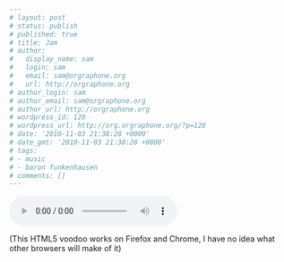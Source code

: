 ```yaml
---
# layout: post
# status: publish
# published: true
# title: Jam
# author:
#   display_name: sam
#   login: sam
#   email: sam@orgraphone.org
#   url: http://orgraphone.org
# author_login: sam
# author_email: sam@orgraphone.org
# author_url: http://orgraphone.org
# wordpress_id: 120
# wordpress_url: http://org.orgraphone.org/?p=120
# date: '2010-11-03 21:38:28 +0000'
# date_gmt: '2010-11-03 21:38:28 +0000'
# tags:
# - music
# - baron funkenhausen
# comments: []
---
```

<p><audio controls="true" autobuffer="true"><br />
	<source src="http://media.param3.com/music/baron/jams/20101002_Jam.ogg" /><br />
	<source src="http://media.param3.com/music/baron/jams/20101002_Jam.mp3" /><br />
Download:<br />
	[<a href="http://media.param3.com/music/baron/jams/20101002_Jam.ogg" title="Warm-up jam (ogg)">ogg</a>]<br />
	[<a href="http://media.param3.com/music/baron/jams/20101002_Jam.mp3" title="Warm-up jam (mp3)">mp3</a>]<br />
</audio></p>
<p>(This HTML5 voodoo works on Firefox and Chrome, I have no idea what other browsers will make of it)</p>
